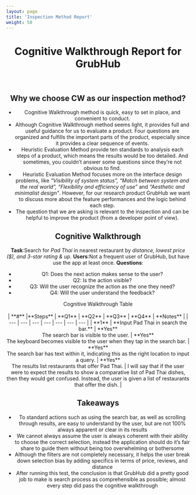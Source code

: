 ```yaml
---
layout: page
title: 'Inspection Method Report'
weight: 50
---
```

<center>

<h1> Cognitive Walkthrough Report for GrubHub </h1>
<br>

## Why we choose CW as our inspection method?
- Cognitive Walkthrough method is quick, easy to set in place, and convenient to conduct.
- Although Cognitive Walkthrough method seems light, it provides full and useful guidance for us  to evaluate a product. Four questions are organized and fulfills the important parts of the product, especially since it provides a clear sequence of events.
- Heuristic Evaluation Method provide ten standards to analysis each steps of a product, which means the results would be too detailed. And sometimes, you couldn’t answer some questions since they’re not obvious to find.  
- Heuristic Evaluation Method focuses more on the interface design problems, like *“Visibility of system status”, “Match between system and the real world”, “Flexibility and efficiency of use”* and *“Aesthetic and minimalist design”*. However, for our research product GrubHub we want to discuss more about the feature performances and the logic behind each step.
- The question that we are asking is relevant to the inspection and can be helpful to improve the product (from a developer point of view).

## Cognitive Walkthrough
**Task**:Search for *Pad Thai* in nearest restaurant by *distance, lowest price ($), and 3-star rating & up*.
**Users**:Not a frequent user of GrubHub, but have use the app at least once.
**Questions**:
- Q1: Does the next action makes sense to the user?
- Q2: Is the action visible?
- Q3: Will the user recognize the action as the one they need?
- Q4: Will the user understand the feedback?

<center>Cognitive Walkthrough Table</center> <br>
| **#** |**Steps** | **Q1** | **Q2** | **Q3** | **Q4** | **Notes** |
| --- | --- | --- | --- | --- | --- | --- |
| **1** | **Input Pad Thai in search the bar.** | **Yes** <br>The search bar is visible to the user. | **Yes**<br>The keyboard becomes visible to the user when they tap in the search bar. | **Yes** <br>The search bar has text within it, indicating this as the right location to input a query. | **Yes** <br> The results list restaurants that offer Pad Thai. | I will say that if the user were to expect the results to show a comparative list of Pad Thai dishes, then they would get confused. Instead, the user is given a list of restaurants that offer the dish. |
<!-- | **2** | Use the filter/refine button to <br> 1.**Sort By**: Distance <br> 2.**Ratings**: ★★★ & up <br>3.**Price**: $ & below | **Yes** <br>After users set their filters, and choose “Apply”, the filtered restaurants will showed in the homepage. | **Yes** <br>Although “Sort By” and “Deliver my order” need users to choose in a hidden stage, all the filters choices are clearly visible. | **Yes** <br>The choices in Filters have strong introductions for users to easily understand. And users could choose any one if they need. | **Yes** <br>The chosen result in “Sort By”, “Deliver my order” and “Price” will become blue; | The asteroid figure would become yellow after users choose;
The last three filters provide on-off button for users to choose, and once users tap, the button will become switch to blue. |  |
| **3** | **Choose the nearest restaurant** | **No** <br>Even though results have already sorted by distance you have to assume the first result will be the closest, whereas there is no other visual indicator acknowledging it to be the correct choice. Not very clear, and greyed out. | **No** <br>The mileage is shown in the description that follows the restaurant, but you have to compare at least one other to know that it is the shortest route | **No** <br>The results have been sorted in ascending by distance, as well as, but the user will have to verify by comparing | **Yes** <br>Mileage is sorted in ascending order, as well as there is a visual indicator of range. Assuming the user is confident of their selection | The only concern I could in this step is that there is no certain selection, as in GrubHub does not say for certain the first selection is the nearest, you are to assume or compare on your own accord, and trust that the app is functioning correctly |
| **4** | Select the Pad Thai dish <br>**1.Scroll down the menu to find Pad Thai** | **Yes** <br>The results are displayed as a list and it makes sense to ask the user to scroll it to see more options | **Yes** <br>Same as Q1, all the results are displayed. In addition, a small scrolling bar is visible on the right side of the screen (indicates that there is more to see below) | **Yes** <br>If they don’t see a choice that fits what they are looking for, they will definitely scroll the screen | **Yes** <br>When scrolling the screen the results are moving like expected. In addition, the scroll bar is moving giving feedback on how many results are left in the list | Nothing to add or change to this step. The action is pretty standard, understandable for an unfamiliar user, and the feedback is clear and redundant. |
| **5** | Select the Pad Thai dish <br>**2.Input pad thai into search bar** | **Yes** <br>Users can input Pad Thai in search bar and a list of the results is shown, and users can choose anyone they want. | **Yes** <br>The search bar is obviously visible on the page. | **Yes** <br>The blank search bar with grey details “Search menu items” tells users to input dishes they want. | **Yes**
<br>If the user inputs the correct dish name, they will see the results in the list. | | -->

## Takeaways
- To standard actions such as using the search bar, as well as scrolling through results, are easy to understand by the user, but are not 100% always apparent or clear in its results
- We cannot always assume the user is always coherent with their ability to choose the correct selection, instead the application should do it’s fair share to guide them without being too overwhelming or bothersome
- Although the filters are not completely necessary, it helps the user break down selection bias by adding specifics in terms of price, reviews, and distance
- After running this test, the conclusion is that GrubHub did a pretty good job to make is search process as comprehensible as possible; almost every step did pass the cognitive walkthrough

